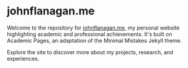 # johnflanagan.me

Welcome to the repository for [johnflanagan.me](https://johnflanagan.me), my personal website highlighting academic and professional achievements. It's built on Academic Pages, an adaptation of the Minimal Mistakes Jekyll theme.

Explore the site to discover more about my projects, research, and experiences.
